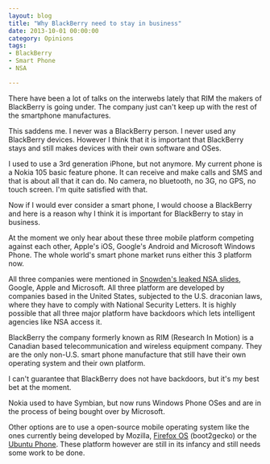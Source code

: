 ```yaml
---
layout: blog 
title: "Why BlackBerry need to stay in business"
date: 2013-10-01 00:00:00
category: Opinions
tags: 
- BlackBerry
- Smart Phone
- NSA

---
```


There have been a lot of talks on the interwebs lately that RIM the makers of BlackBerry is going under. The company just can't keep up with the rest of the smartphone manufactures. 

This saddens me. I never was a BlackBerry person. I never used any BlackBerry devices. However I think that it is important that BlackBerry stays and still makes devices with their own software and OSes.

I used to use a 3rd generation iPhone, but not anymore. My current phone is a Nokia 105 basic feature phone. It can receive and make calls and SMS and that is about all that it can do. No camera, no bluetooth, no 3G, no GPS, no touch screen. I'm quite satisfied with that.

Now if I would ever consider a smart phone, I would choose a BlackBerry and here is a reason why I think it is important for BlackBerry to stay in business.

At the moment we only hear about these three mobile platform competing against each other, Apple's iOS, Google's Android and Microsoft Windows Phone. The whole world's smart phone market runs either this 3 platform now.
 
All three companies were mentioned in [Snowden's leaked NSA slides](http://www.theguardian.com/world/2013/jun/06/us-tech-giants-nsa-data), Google, Apple and Microsoft. All three platform are developed by companies based in the United States, subjected to the U.S. draconian laws, where they have to comply with National Security Letters. It is highly possible that all three major platform have backdoors which lets intelligent agencies like NSA access it.

BlackBerry the company formerly known as RIM (Research In Motion) is a Canadian based telecommunication and wireless equipment company. They are the only non-U.S. smart phone manufacture that still have their own operating system and their own platform. 

I can't guarantee that BlackBerry does not have backdoors, but it's my best bet at the moment.

Nokia used to have Symbian, but now runs Windows Phone OSes and are in the process of being bought over by Microsoft.

Other options are to use a open-source mobile operating system like the ones currently being developed by Mozilla, [Firefox OS](http://www.mozilla.org/en-US/firefox/os/) (boot2gecko) or the [Ubuntu Phone](http://www.ubuntu.com/phone). These platform however are still in its infancy and still needs some work to be done.